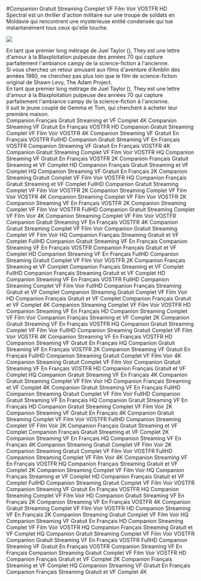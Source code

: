 #Companion Gratuit Streaming Complet VF Film Voir VOSTFR HD  
Spectral est un thriller d'action militaire sur une troupe de soldats  en Moldavie qui rencontrent une mystérieuse entité condensée qui tue instantanément tous ceux qu'elle touche.  
  
[![](https://i.imgur.com/qSNzIqt.png)](https://movie.rssnews.media/PUEfCQMKX.php)  
  
En tant que premier long métrage de Juel Taylor (), They  est une lettre d'amour à la Blaxploitation pulpeuse des années 70 qui capture parfaitement l'ambiance campy de la science-fiction à l'ancienne.  
Si vous cherchez un retour amusant aux films d'aventure d'Amblin des années 1980, ne cherchez pas plus loin que le film de science-fiction original  de Shawn Levy, The Adam Project.  
En tant que premier long métrage de Juel Taylor (), They  est une lettre d'amour à la Blaxploitation pulpeuse des années 70 qui capture parfaitement l'ambiance campy de la science-fiction à l'ancienne.  
Il suit le jeune couple de Gemma et Tom, qui cherchent à acheter leur première maison.  
Companion Français Gratuit Streaming et VF Complet 4K
Companion Streaming VF Gratuit En Français VOSTFR HD
Companion Gratuit Streaming Complet VF Film Voir VOSTFR 4K
Companion Streaming VF Gratuit En Français VOSTFR FullHD
Companion Gratuit Streaming VF En Français VOSTFR
Companion Streaming VF Gratuit En Français VOSTFR 4K
Companion Gratuit Streaming Complet VF Film Voir VOSTFR HQ
Companion Streaming VF Gratuit En Français VOSTFR 2K
Companion Français Gratuit Streaming et VF Complet HD
Companion Français Gratuit Streaming et VF Complet HQ
Companion Streaming VF Gratuit En Français 2K
Companion Streaming Gratuit Complet VF Film Voir VOSTFR HQ
Companion Français Gratuit Streaming et VF Complet FullHD
Companion Gratuit Streaming Complet VF Film Voir VOSTFR 2K
Companion Streaming Complet VF Film Voir VOSTFR 4K
Companion Streaming Complet VF Film Voir VOSTFR 2K
Companion Streaming VF En Français VOSTFR 2K
Companion Streaming Complet VF Film Voir VOSTFR FullHD
Companion Gratuit Streaming Complet VF Film Voir 4K
Companion Streaming Complet VF Film Voir VOSTFR
Companion Gratuit Streaming VF En Français VOSTFR 4K
Companion Gratuit Streaming Complet VF Film Voir
Companion Gratuit Streaming Complet VF Film Voir HQ
Companion Français Streaming Gratuit et VF Complet FullHD
Companion Gratuit Streaming VF En Français
Companion Streaming VF En Français VOSTFR
Companion Français Gratuit et VF Complet HD
Companion Streaming VF En Français FullHD
Companion Streaming Gratuit Complet VF Film Voir VOSTFR 2K
Companion Français Streaming et VF Complet
Companion Français Streaming et VF Complet FullHD
Companion Français Streaming Gratuit et VF Complet HD
Companion Streaming VF En Français VOSTFR FullHD
Companion Streaming Complet VF Film Voir FullHD
Companion Français Streaming Gratuit et VF Complet
Companion Streaming Gratuit Complet VF Film Voir HD
Companion Français Gratuit et VF Complet
Companion Français Gratuit et VF Complet 4K
Companion Streaming Complet VF Film Voir VOSTFR HD
Companion Streaming VF En Français HD
Companion Streaming Complet VF Film Voir
Companion Français Streaming et VF Complet 2K
Companion Gratuit Streaming VF En Français VOSTFR HQ
Companion Gratuit Streaming Complet VF Film Voir FullHD
Companion Streaming Gratuit Complet VF Film Voir VOSTFR 4K
Companion Streaming VF En Français VOSTFR HD
Companion Streaming VF Gratuit En Français HQ
Companion Gratuit Streaming VF En Français VOSTFR 2K
Companion Streaming VF Gratuit En Français FullHD
Companion Streaming Gratuit Complet VF Film Voir 4K
Companion Streaming Gratuit Complet VF Film Voir
Companion Gratuit Streaming VF En Français VOSTFR HD
Companion Français Gratuit et VF Complet HQ
Companion Gratuit Streaming VF En Français 4K
Companion Gratuit Streaming Complet VF Film Voir HD
Companion Français Streaming et VF Complet 4K
Companion Gratuit Streaming VF En Français FullHD
Companion Streaming Gratuit Complet VF Film Voir FullHD
Companion Gratuit Streaming VF En Français HQ
Companion Gratuit Streaming VF En Français HD
Companion Gratuit Streaming Complet VF Film Voir 2K
Companion Streaming VF Gratuit En Français 4K
Companion Gratuit Streaming Complet VF Film Voir VOSTFR FullHD
Companion Streaming Complet VF Film Voir 2K
Companion Français Gratuit Streaming et VF Complet
Companion Français Gratuit Streaming et VF Complet 2K
Companion Streaming VF En Français HQ
Companion Streaming VF En Français 4K
Companion Streaming Gratuit Complet VF Film Voir 2K
Companion Streaming Gratuit Complet VF Film Voir VOSTFR FullHD
Companion Streaming Complet VF Film Voir 4K
Companion Streaming VF En Français VOSTFR HQ
Companion Français Streaming Gratuit et VF Complet 2K
Companion Streaming Complet VF Film Voir HQ
Companion Français Streaming et VF Complet HD
Companion Français Gratuit et VF Complet FullHD
Companion Streaming Gratuit Complet VF Film Voir VOSTFR
Companion Streaming VF Gratuit En Français VOSTFR HQ
Companion Streaming Complet VF Film Voir HD
Companion Gratuit Streaming VF En Français 2K
Companion Streaming VF En Français VOSTFR 4K
Companion Gratuit Streaming Complet VF Film Voir VOSTFR HD
Companion Streaming VF En Français 2K
Companion Streaming Gratuit Complet VF Film Voir HQ
Companion Streaming VF Gratuit En Français HD
Companion Streaming Complet VF Film Voir VOSTFR HQ
Companion Français Streaming Gratuit et VF Complet HQ
Companion Gratuit Streaming Complet VF Film Voir VOSTFR
Companion Gratuit Streaming VF En Français VOSTFR FullHD
Companion Streaming VF Gratuit En Français VOSTFR
Companion Streaming VF En Français
Companion Streaming Gratuit Complet VF Film Voir VOSTFR HD
Companion Français Gratuit et VF Complet 2K
Companion Français Streaming et VF Complet HQ
Companion Streaming VF Gratuit En Français
Companion Français Streaming Gratuit et VF Complet 4K